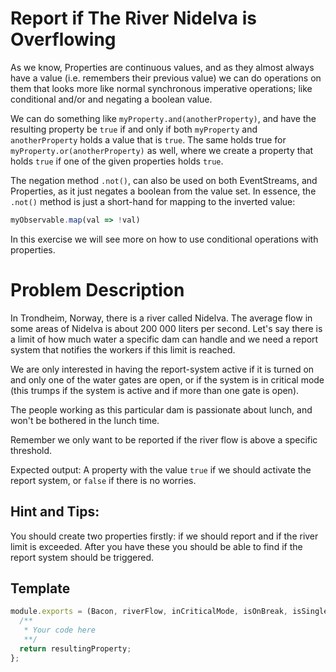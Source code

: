 # Report if The River Nidelva is Overflowing

As we know, Properties are continuous values, and as they almost
always have a value (i.e. remembers their previous value) we can
do operations on them that looks more like normal synchronous
imperative operations; like conditional and/or and negating a
boolean value.

We can do something like `myProperty.and(anotherProperty)`, and
have the resulting property be `true` if and only if both `myProperty`
and `anotherProperty` holds a value that is `true`. The same holds
true for `myProperty.or(anotherProperty)` as well, where we create a
property that holds `true` if one of the given properties holds `true`.

The negation method `.not()`, can also be used on both EventStreams,
and Properties, as it just negates a boolean from the value set. In
essence, the `.not()` method is just a short-hand for mapping to the
inverted value:

```javascript
myObservable.map(val => !val)
```

In this exercise we will see more on how to use conditional operations
with properties.


# Problem Description

In Trondheim, Norway, there is a river called Nidelva. The average flow
in some areas of Nidelva is about 200 000 liters per second. Let's say
there is a limit of how much water a specific dam can handle and
we need a report system that notifies the workers if this limit is reached.

We are only interested in having the report-system active if it is turned
on and only one of the water gates are open, or if the system is in critical
mode (this trumps if the system is active and if more than one gate is open).

The people working as this particular dam is passionate about lunch, and
won't be bothered in the lunch time.

Remember we only want to be reported if the river flow is above a specific
threshold.

Expected output: A property with the value `true` if we should activate the
report system, or `false` if there is no worries.


## Hint and Tips:

You should create two properties firstly: if we should report and if the
river limit is exceeded. After you have these you should be able to find
if the report system should be triggered.

## Template

```js
module.exports = (Bacon, riverFlow, inCriticalMode, isOnBreak, isSingleGate, systemActive, riverFlowLimit) => {
  /**
   * Your code here
   **/
  return resultingProperty;
};
```